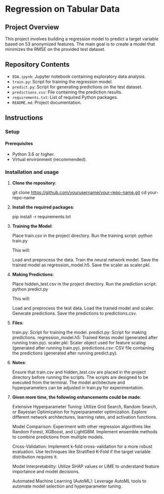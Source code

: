 # Regression on Tabular Data

## Project Overview

This project involves building a regression model to predict a target variable based on 53 anonymized features. The main goal is to create a model that minimizes the RMSE on the provided test dataset.

## Repository Contents

- `EDA.ipynb`: Jupyter notebook containing exploratory data analysis.
- `train.py`: Script for training the regression model.
- `predict.py`: Script for generating predictions on the test dataset.
- `predictions.csv`: File containing the prediction results.
- `requirements.txt`: List of required Python packages.
- `README.md`: Project documentation.

## Instructions

### Setup

#### Prerequisites

- Python 3.6 or higher.
- Virtual environment (recommended).

### Installation and usage

1. **Clone the repository**:
   
    git clone https://github.com/yourusername/your-repo-name.git
    cd your-repo-name
   
2. **Install the required packages**:
   
    pip install -r requirements.txt
   
3. **Training the Model**:
   
    Place train.csv in the project directory.
    Run the training script:
    python train.py
    
    This will:
    
    Load and preprocess the data.
    Train the neural network model.
    Save the trained model as regression_model.h5.
    Save the scaler as scaler.pkl.

4. **Making Predictions**:

    Place hidden_test.csv in the project directory.
    Run the prediction script:
    python predict.py
    
    This will:
    
    Load and preprocess the test data.
    Load the trained model and scaler.
    Generate predictions.
    Save the predictions to predictions.csv.

5. **Files**:
   
    train.py: Script for training the model.
    predict.py: Script for making predictions.
    regression_model.h5: Trained Keras model (generated after running train.py).
    scaler.pkl: Scaler object used for feature scaling (generated after running train.py).
    predictions.csv: CSV file containing the predictions (generated after running predict.py).

6. **Notes**:
   
    Ensure that train.csv and hidden_test.csv are placed in the project directory before running the scripts.
    The scripts are designed to be executed from the terminal.
    The model architecture and hyperparameters can be adjusted in train.py for experimentation.

7. **Given more time, the following enhancements could be made**:

    Extensive Hyperparameter Tuning:
    Utilize Grid Search, Random Search, or Bayesian Optimization for hyperparameter optimization.
    Explore different network architectures, learning rates, and activation functions.
    
    Model Comparison:
    Experiment with other regression algorithms like Random Forest, XGBoost, and LightGBM.
    Implement ensemble methods to combine predictions from multiple models.
    
    Cross-Validation:
    Implement k-fold cross-validation for a more robust evaluation.
    Use techniques like Stratified K-Fold if the target variable distribution requires it.
    
    Model Interpretability:
    Utilize SHAP values or LIME to understand feature importance and model decisions.
    
    Automated Machine Learning (AutoML):
    Leverage AutoML tools to automate model selection and hyperparameter tuning.
